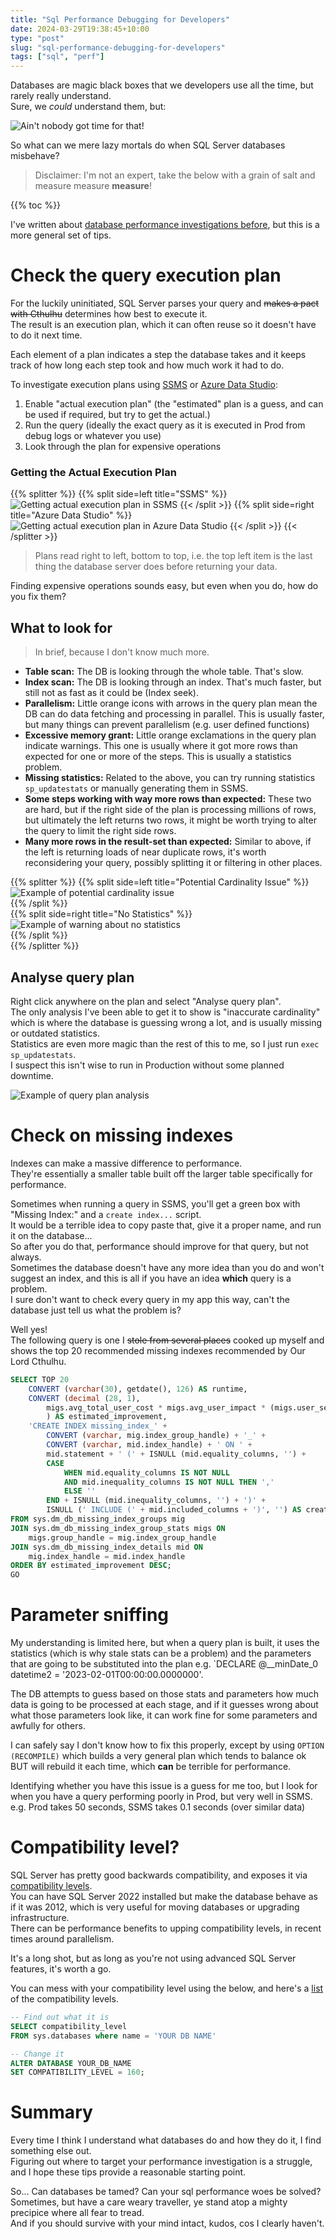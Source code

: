 ```yaml
---
title: "Sql Performance Debugging for Developers"
date: 2024-03-29T19:38:45+10:00
type: "post"
slug: "sql-performance-debugging-for-developers"
tags: ["sql", "perf"]
---
```


Databases are magic black boxes that we developers use all the time, but rarely really understand.  
Sure, we *could* understand them, but:  

![Ain't nobody got time for that!](img/AintNobodyGotTimeFoDat.png)

So what can we mere lazy mortals do when SQL Server databases misbehave?  

<!--more-->  

> Disclaimer: I'm not an expert, take the below with a grain of salt and measure measure **measure**!  

{{% toc %}}  

I've written about [database performance investigations before](/content/posts/24-sql-perf-chasing/index.md), but this is a more general set of tips.  

# Check the query execution plan  
For the luckily uninitiated, SQL Server parses your query and ~~makes a pact with Cthulhu~~ determines how best to execute it.  
The result is an execution plan, which it can often reuse so it doesn't have to do it next time.

Each element of a plan indicates a step the database takes and it keeps track of how long each step took and how much work it had to do.  

To investigate execution plans using [SSMS](https://learn.microsoft.com/en-us/sql/ssms/download-sql-server-management-studio-ssms?view=sql-server-ver16) or [Azure Data Studio](https://azure.microsoft.com/en-au/products/data-studio):  

1. Enable "actual execution plan" (the "estimated" plan is a guess, and can be used if required, but try to get the actual.)  
2. Run the query (ideally the exact query as it is executed in Prod from debug logs or whatever you use)  
3. Look through the plan for expensive operations

### Getting the Actual Execution Plan

{{% splitter %}}
{{% split side=left title="SSMS" %}}
![Getting actual execution plan in SSMS](img/ActualExecutionPlan_SSMS.png)
{{< /split >}}
{{% split side=right title="Azure Data Studio" %}}
![Getting actual execution plan in Azure Data Studio](img/ActualExecutionPlan_ADS.png)
{{< /split >}}
{{< /splitter >}}  

> Plans read right to left, bottom to top, i.e. the top left item is the last thing the database server does before returning your data.  

Finding expensive operations sounds easy, but even when you do, how do you fix them?

## What to look for  

> In brief, because I don't know much more.  

- **Table scan:** The DB is looking through the whole table. That's slow.  
- **Index scan:** The DB is looking through an index. That's much faster, but still not as fast as it could be (Index seek).  
- **Parallelism:** Little orange icons with arrows in the query plan mean the DB can do data fetching and processing in parallel. This is usually faster, but many things can prevent parallelism (e.g. user defined functions)  
- **Excessive memory grant:** Little orange exclamations in the query plan indicate warnings. This one is usually where it got more rows than expected for one or more of the steps. This is usually a statistics problem.  
- **Missing statistics:** Related to the above, you can try running statistics `sp_updatestats` or manually generating them in SSMS.  
- **Some steps working with way more rows than expected:** These two are hard, but if the right side of the plan is processing millions of rows, but ultimately the left returns two rows, it might be worth trying to alter the query to limit the right side rows.  
- **Many more rows in the result-set than expected:** Similar to above, if the left is returning loads of near duplicate rows, it's worth reconsidering your query, possibly splitting it or filtering in other places.  

{{% splitter %}}
{{% split side=left title="Potential Cardinality Issue" %}}  
![Example of potential cardinality issue](img/ExampleOfPotentialCardinalityIssues.png)  
{{% /split %}}  
{{% split side=right title="No Statistics" %}}  
![Example of warning about no statistics](img/PlanWithNoStatistics.png)  
{{% /split %}}  
{{% /splitter %}}  

## Analyse query plan  
Right click anywhere on the plan and select "Analyse query plan".  
The only analysis I've been able to get it to show is "inaccurate cardinality" which is where the database is guessing wrong a lot, and is usually missing or outdated statistics.  
Statistics are even more magic than the rest of this to me, so I just run `exec sp_updatestats`.  
I suspect this isn't wise to run in Production without some planned downtime.  

![Example of query plan analysis](img/AnalyseQueryPlan.png)

# Check on missing indexes  
Indexes can make a massive difference to performance.  
They're essentially a smaller table built off the larger table specifically for performance.  

Sometimes when running a query in SSMS, you'll get a green box with "Missing Index:" and a `create index...` script.  
It would be a terrible idea to copy paste that, give it a proper name, and run it on the database...  
So after you do that, performance should improve for that query, but not always.  
Sometimes the database doesn't have any more idea than you do and won't suggest an index, and this is all if you have an idea **which** query is a problem.  
I sure don't want to check every query in my app this way, can't the database just tell us what the problem is?    

Well yes!  
The following query is one I ~~stole from several places~~ cooked up myself and shows the top 20 recommended missing indexes recommended by Our Lord Cthulhu.  

```sql
SELECT TOP 20
    CONVERT (varchar(30), getdate(), 126) AS runtime,
    CONVERT (decimal (28, 1), 
        migs.avg_total_user_cost * migs.avg_user_impact * (migs.user_seeks + migs.user_scans) 
        ) AS estimated_improvement,
    'CREATE INDEX missing_index_' + 
        CONVERT (varchar, mig.index_group_handle) + '_' + 
        CONVERT (varchar, mid.index_handle) + ' ON ' + 
        mid.statement + ' (' + ISNULL (mid.equality_columns, '') + 
        CASE
            WHEN mid.equality_columns IS NOT NULL
            AND mid.inequality_columns IS NOT NULL THEN ','
            ELSE ''
        END + ISNULL (mid.inequality_columns, '') + ')' + 
        ISNULL (' INCLUDE (' + mid.included_columns + ')', '') AS create_index_statement
FROM sys.dm_db_missing_index_groups mig
JOIN sys.dm_db_missing_index_group_stats migs ON 
    migs.group_handle = mig.index_group_handle
JOIN sys.dm_db_missing_index_details mid ON 
    mig.index_handle = mid.index_handle
ORDER BY estimated_improvement DESC;
GO
```

# Parameter sniffing  
My understanding is limited here, but when a query plan is built, it uses the statistics (which is why stale stats can be a problem) and the parameters that are going to be substituted into the plan e.g. `DECLARE @__minDate_0 datetime2 = '2023-02-01T00:00:00.0000000'.  

The DB attempts to guess based on those stats and parameters how much data is going to be processed at each stage, and if it guesses wrong about what those parameters look like, it can work fine for some parameters and awfully for others.  

I can safely say I don't know how to fix this properly, except by using `OPTION (RECOMPILE)` which builds a very general plan which tends to balance ok BUT will rebuild it each time, which **can** be terrible for performance.  

Identifying whether you have this issue is a guess for me too, but I look for when you have a query performing poorly in Prod, but very well in SSMS.  
e.g. Prod takes 50 seconds, SSMS takes 0.1 seconds (over similar data)  

# Compatibility level?  
SQL Server has pretty good backwards compatibility, and exposes it via [compatibility levels](https://learn.microsoft.com/en-us/sql/relational-databases/databases/view-or-change-the-compatibility-level-of-a-database?view=sql-server-ver16).  
You can have SQL Server 2022 installed but make the database behave as if it was 2012, which is very useful for moving databases or upgrading infrastructure.  
There can be performance benefits to upping compatibility levels, in recent times around parallelism.  

It's a long shot, but as long as you're not using advanced SQL Server features, it's worth a go.  

You can mess with your compatibility level using the below, and here's a [list](https://learn.microsoft.com/en-us/sql/t-sql/statements/alter-database-transact-sql-compatibility-level?view=sql-server-ver16#compatibility_level--160--150--140--130--120--110--100--90--80-) of the compatibility levels. 

```sql
-- Find out what it is
SELECT compatibility_level  
FROM sys.databases where name = 'YOUR DB NAME'

-- Change it
ALTER DATABASE YOUR_DB_NAME  
SET COMPATIBILITY_LEVEL = 160; 
```

# Summary  
Every time I think I understand what databases do and how they do it, I find something else out.  
Figuring out where to target your performance investigation is a struggle, and I hope these tips provide a reasonable starting point.  

So...
Can databases be tamed? Can your sql performance woes be solved?  
Sometimes, but have a care weary traveller, ye stand atop a mighty precipice where all fear to tread.  
And if you should survive with your mind intact, kudos, cos I clearly haven't.  